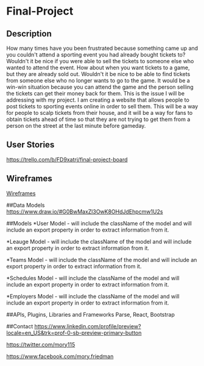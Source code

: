 # Final-Project

## Description
How many times have you been frustrated because something came up and you couldn't attend a sporting event you had already bought tickets to? Wouldn't it be nice if you were able to sell the tickets to someone else who wanted to attend the event. How about when you want tickets to a game, but they are already sold out. Wouldn't it be nice to be able to find tickets from someone else who no longer wants to go to the game. It would be a win-win situation because you can attend the game and the person selling the tickets can get their money back for them. This is the issue I will be addressing with my project. I am creating a website that allows people to post tickets to sporting events online in order to sell them. This will be a way for people to scalp tickets from their house, and it will be a way for fans to obtain tickets ahead of time so that they are not trying to get them from a person on the street at the last minute before gameday.

## User Stories
https://trello.com/b/FD9xatrj/final-project-board

## Wireframes
[Wireframes](https://moryf.mybalsamiq.com/projects/ironyardfinalproject/edit)

##Data Models 
https://www.draw.io/#G0BwMaxZl3OwK8OHdJdEhpcmw1U2s

##Models
*User Model - will include the className of the model and will include an export property in order to extract information from it.

*Leauge Model - will include the className of the model and will include an export property in order to extract information from it.

*Teams Model - will include the className of the model and will include an export property in order to extract information from it.

*Schedules Model - will include the className of the model and will include an export property in order to extract information from it.

*Employers Model - will include the className of the model and will include an export property in order to extract information from it.

##APIs, Plugins, Libraries and Frameworks
Parse, React, Bootstrap


##Contact
https://www.linkedin.com/profile/preview?locale=en_US&trk=prof-0-sb-preview-primary-button

https://twitter.com/mory115

https://www.facebook.com/mory.friedman
